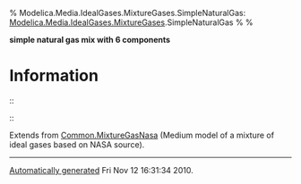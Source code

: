 % Modelica.Media.IdealGases.MixtureGases.SimpleNaturalGas:
  [Modelica.Media.IdealGases.MixtureGases](Modelica_Media_IdealGases_MixtureGases.html#Modelica.Media.IdealGases.MixtureGases).SimpleNaturalGas
% 
% 

**simple natural gas mix with 6 components**

Information
===========

::

::

Extends from
[Common.MixtureGasNasa](Modelica_Media_IdealGases_Common_MixtureGasNasa.html#Modelica.Media.IdealGases.Common.MixtureGasNasa)
(Medium model of a mixture of ideal gases based on NASA source).

* * * * *

[Automatically generated](http://www.3ds.com/) Fri Nov 12 16:31:34 2010.

